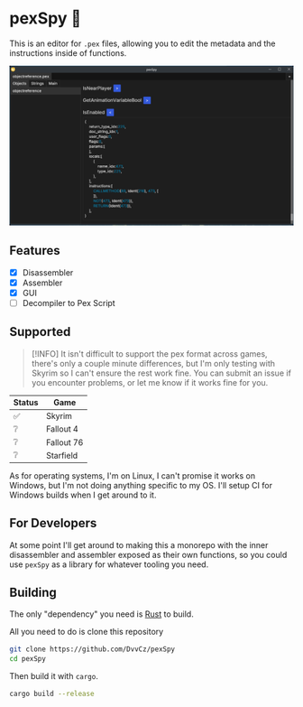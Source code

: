 # pexSpy 🔎

This is an editor for `.pex` files, allowing you to edit the metadata and the instructions inside of functions.

![A](./pexspy.png)

## Features

- [x] Disassembler
- [x] Assembler
- [x] GUI
- [ ] Decompiler to Pex Script

## Supported

> [!INFO]
> It isn't difficult to support the pex format across games, there's only a couple minute differences, but I'm only testing with Skyrim so I can't ensure the rest work fine.
> You can submit an issue if you encounter problems, or let me know if it works fine for you.

| Status | Game       |
| ---    | ---        |
| ✅     | Skyrim     |
| ❔     | Fallout 4  |
| ❔     | Fallout 76 |
| ❔     | Starfield  |

As for operating systems, I'm on Linux, I can't promise it works on Windows, but I'm not doing anything specific to my OS.
I'll setup CI for Windows builds when I get around to it.

## For Developers

At some point I'll get around to making this a monorepo with the inner disassembler and assembler exposed as their own functions, so you could use `pexSpy` as a library for whatever tooling you need.

## Building

The only "dependency" you need is [Rust](https://rustup.rs) to build.

All you need to do is clone this repository

```sh
git clone https://github.com/DvvCz/pexSpy
cd pexSpy
```

Then build it with `cargo`.

```sh
cargo build --release
```